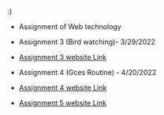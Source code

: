 
:)
- Assignment of Web technology

- Assignment 3 (Bird watching)- 3/29/2022
- [Assignment 3 website Link](https://pranshubijukchhe.github.io/wt-git-assignment/Assignment/Assignment3/assets/)
- Assignment 4 (Gces Routine) - 4/20/2022
- [Assignment 4 website Link](https://pranshubijukchhe.github.io/wt-git-assignment/Assignment/Assignment4/)
- [Assignment 5 website Link](https://pranshubijukchhe.github.io/wt-git-assignment/Assignment/Assignment5/drag.html)
